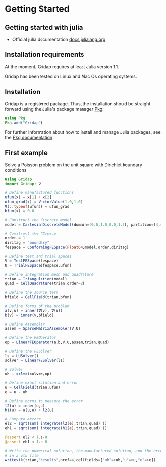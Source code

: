 # Getting Started

## Getting started with julia

* Official julia documentation [docs.julialang.org](https://docs.julialang.org/)

## Installation requirements

At the moment, Gridap requires at least Julia version 1.1.

Gridap has been tested on Linux and Mac Os operating systems.

## Installation

Gridap is a registered package. Thus, the installation should be straight forward
using the Julia's package manager [Pkg](https://julialang.github.io/Pkg.jl/v1/):

```julia
using Pkg
Pkg.add("Gridap")
```

For further information about how to install and manage Julia packages, see the
[Pkg documentation](https://julialang.github.io/Pkg.jl/v1/).

## First example

Solve a Poisson problem on the unit square with Dirichlet boundary conditions

```julia
using Gridap
import Gridap: ∇

# Define manufactured functions
ufun(x) = x[1] + x[2]
ufun_grad(x) = VectorValue(1.0,1.0)
∇(::typeof(ufun)) = ufun_grad
bfun(x) = 0.0

# Construct the discrete model
model = CartesianDiscreteModel(domain=(0.0,1.0,0.0,1.0), partition=(4,4))

# Construct the FEspace
order = 1
diritag = "boundary"
fespace = ConformingFESpace(Float64,model,order,diritag)

# Define test and trial spaces
V = TestFESpace(fespace)
U = TrialFESpace(fespace,ufun)

# Define integration mesh and quadrature
trian = Triangulation(model)
quad = CellQuadrature(trian,order=2)

# Define the source term
bfield = CellField(trian,bfun)

# Define forms of the problem
a(v,u) = inner(∇(v), ∇(u))
b(v) = inner(v,bfield)

# Define Assembler
assem = SparseMatrixAssembler(V,U)

# Define the FEOperator
op = LinearFEOperator(a,b,V,U,assem,trian,quad)

# Define the FESolver
ls = LUSolver()
solver = LinearFESolver(ls)

# Solve!
uh = solve(solver,op)

# Define exact solution and error
u = CellField(trian,ufun)
e = u - uh

# Define norms to measure the error
l2(u) = inner(u,u)
h1(u) = a(u,u) + l2(u)

# Compute errors
el2 = sqrt(sum( integrate(l2(e),trian,quad) ))
eh1 = sqrt(sum( integrate(h1(e),trian,quad) ))

@assert el2 < 1.e-8
@assert eh1 < 1.e-8

# Write the numerical solution, the manufactured solution, and the error
# in a vtu file
writevtk(trian,"results",nref=4,cellfields=["uh"=>uh,"u"=>u,"e"=>e])
```

